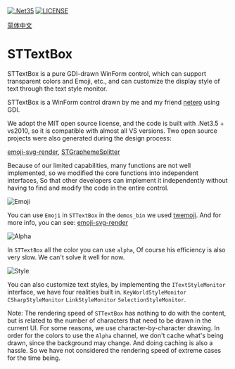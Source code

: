 [![.Net35](https://img.shields.io/badge/DotNet-3.5-blue)](https://www.microsoft.com/zh-cn/download/details.aspx?id=25150)
[![LICENSE](https://img.shields.io/badge/License-MIT-green)](https://github.com/DebugST/STNodeEditor/blob/main/LICENSE)

[简体中文](./README.CN.md)

# STTextBox
STTextBox is a pure GDI-drawn WinForm control, which can support transparent colors and Emoji, etc., and can customize the display style of text through the text style monitor.

STTextBox is a WinForm control drawn by me and my friend [netero](https://github.com/0x54164) using GDI.

We adopt the MIT open source license, and the code is built with .Net3.5 + vs2010, 
so it is compatible with almost all VS versions.
Two open source projects were also generated during the design process:

[emoji-svg-render](https://github.com/DebugST/emoji-svg-render), 
[STGraphemeSplitter](https://github.com/DebugST/STGraphemeSplitter)
    
Because of our limited capabilities, many functions are not well implemented, 
so we modified the core functions into independent interfaces,
So that other developers can implement it independently 
without having to find and modify the code in the entire control.

![Emoji](https://s3.bmp.ovh/imgs/2022/08/01/870c128600fcaf5b.png)

You can use `Emoji` in `STTextBox` in the `demos_bin` we used [twemoji](https://github.com/twitter/twemoji).
And for more info, you can see: [emoji-svg-render](https://github.com/DebugST/emoji-svg-render)

![Alpha](https://s3.bmp.ovh/imgs/2022/08/01/9adb88ed6966ba5b.png)

In `STTextBox` all the color you can use `alpha`, Of course his efficiency is also very slow. We can't solve it well for now.

![Style](https://s3.bmp.ovh/imgs/2022/08/01/d18e93176e4a4e48.png)

You can also customize text styles, by implementing the `ITextStyleMonitor` interface, we have four realities built in.
`KeyWorldStyleMonitor` `CSharpStyleMonitor` `LinkStyleMonitor` `SelectionStyleMonitor`.

Note: The rendering speed of `STTextBox` has nothing to do with the content, 
but is related to the number of characters that need to be drawn in the current UI. 
For some reasons, we use character-by-character drawing.
In order for the colors to use the `Alpha` channel, we don't cache what's being drawn, 
since the background may change. And doing caching is also a hassle.
So we have not considered the rendering speed of extreme cases for the time being.

